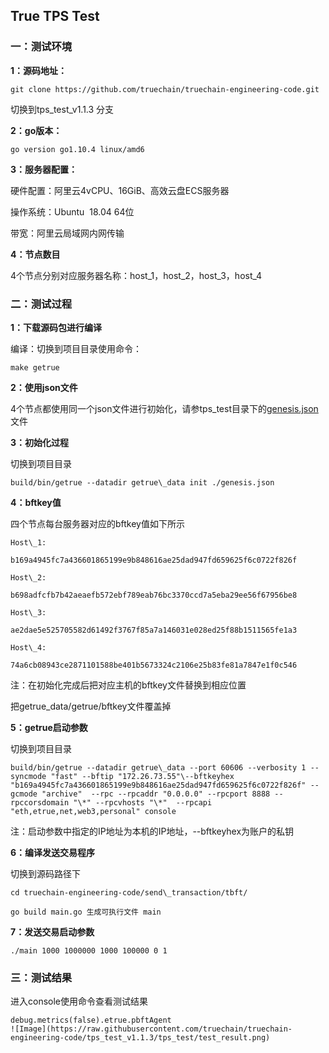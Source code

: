 ## True TPS Test

### **一：测试环境**

**1：源码地址：**
```
git clone https://github.com/truechain/truechain-engineering-code.git
```
切换到tps\_test\_v1.1.3 分支

**2：go版本：**
```
go version go1.10.4 linux/amd6
```
**3：服务器配置：**

硬件配置：阿里云4vCPU、16GiB、高效云盘ECS服务器

操作系统：Ubuntu  18.04 64位

带宽：阿里云局域网内网传输

**4：节点数目**

4个节点分别对应服务器名称：host\_1，host\_2，host\_3，host\_4

### **二：测试过程**

**1：下载源码包进行编译**

编译：切换到项目目录使用命令：
```
make getrue
```
**2：使用json文件**

4个节点都使用同一个json文件进行初始化，请参tps\_test目录下的[genesis.json](https://github.com/truechain/truechain-engineering-code/blob/tps_test_v1.1.3/tps_test/genesis.json)文件

**3：初始化过程**

切换到项目目录
```
build/bin/getrue --datadir getrue\_data init ./genesis.json
```
**4：****bftkey****值**

四个节点每台服务器对应的bftkey值如下所示
```
Host\_1:

b169a4945fc7a436601865199e9b848616ae25dad947fd659625f6c0722f826f

Host\_2:

b698adfcfb7b42aeaefb572ebf789eab76bc3370ccd7a5eba29ee56f67956be8

Host\_3:

ae2dae5e525705582d61492f3767f85a7a146031e028ed25f88b1511565fe1a3

Host\_4:

74a6cb08943ce2871101588be401b5673324c2106e25b83fe81a7847e1f0c546
```
注：在初始化完成后把对应主机的bftkey文件替换到相应位置

把getrue\_data/getrue/bftkey文件覆盖掉

**5：getrue启动参数**

切换到项目目录
```
build/bin/getrue --datadir getrue\_data --port 60606 --verbosity 1 --syncmode "fast" --bftip "172.26.73.55"\--bftkeyhex "b169a4945fc7a436601865199e9b848616ae25dad947fd659625f6c0722f826f" --gcmode "archive"  --rpc --rpcaddr "0.0.0.0" --rpcport 8888 --rpccorsdomain "\*" --rpcvhosts "\*"  --rpcapi "eth,etrue,net,web3,personal" console
```
注：启动参数中指定的IP地址为本机的IP地址，\--bftkeyhex为账户的私钥

**6：编译发送交易程序**

切换到源码路径下  
```
cd truechain-engineering-code/send\_transaction/tbft/

go build main.go 生成可执行文件 main
```
**7：发送交易启动参数**
```
./main 1000 1000000 1000 100000 0 1
```
### **三：测试结果**

进入console使用命令查看测试结果
```
debug.metrics(false).etrue.pbftAgent
![Image](https://raw.githubusercontent.com/truechain/truechain-engineering-code/tps_test_v1.1.3/tps_test/test_result.png)
```
